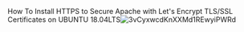 How To Install HTTPS to Secure Apache with Let's Encrypt TLS/SSL Certificates on UBUNTU 18.04LTS![3vCyxwcdKnXXMd1REwyiPWRd](https://user-images.githubusercontent.com/78423220/179654905-0294fe40-b623-43a0-addf-4eaf151b43a7.png)

